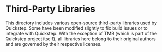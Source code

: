 # Third-Party Libraries

This directory includes various open-source third-party libraries used by
Quickstep. Some have been modified slightly to fix build issues or to integrate
with Quickstep. With the exception of TMB (which is part of the Quickstep
project itself), all libraries here belong to their original authors and are
governed by their respective licenses.
